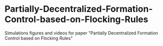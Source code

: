 # Partially-Decentralized-Formation-Control-based-on-Flocking-Rules
Simulations figures and videos for paper "Partially Decentralized Formation Control based on Flocking Rules"
